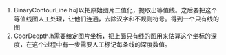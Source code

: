 1. BinaryContourLine.h可以把原始图片二值化，提取出等值线。之后要把这个等值线图人工处理，让他们连通，去除汉字和不规则符号。得到一个只有线的图
2. CoorDeepth.h需要给定图片坐标，把上面只有线的图用来估算这个坐标的深度，在这个过程中有一步需要人工标记每条线的深度数值。